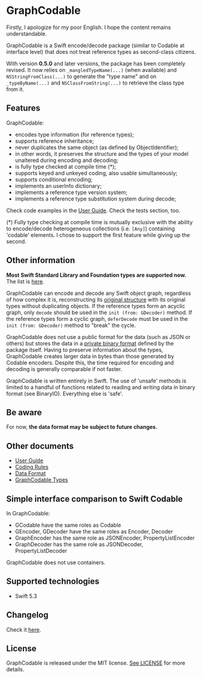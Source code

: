 # GraphCodable

Firstly, I apologize for my poor English. I hope the content remains understandable.

GraphCodable is a Swift encode/decode package (similar to Codable at interface level) that does not treat reference types as second-class citizens.

With version **0.5.0** and later versions, the package has been completely revised. It now relies on `_mangledTypeName(...)` (when available) and `NSStringFromClass(...)` to generate the "type name" and on `_typeByName(...)` and `NSClassFromString(...)` to retrieve the class type from it.

## Features
GraphCodable:
- encodes type information (for reference types);
- supports reference inheritance;
- never duplicates the same object (as defined by ObjectIdentifier);
- in other words, it preserves the structure and the types of your model unaltered during encoding and decoding;
- is fully type checked at compile time (*);
- supports keyed and unkeyed coding, also usable simultaneously;
- supports conditional encoding;
- implements an userInfo dictionary;
- implements a reference type version system;
- implements a reference type substitution system during decode;

Check code examples in the [User Guide](/Docs/UserGuide.md). Check the tests section, too.

(*) Fully type checking at compile time is mutually exclusive with the ability to encode/decode heterogeneous collections (i.e. `[Any]`) containing 'codable' elements. I chose to support the first feature while giving up the second.

## Other information
**Most Swift Standard Library and Foundation types are supported now.** The list is [here](/Docs/GraphCodableTypes.md).

GraphCodable can encode and decode any Swift object graph, regardless of how complex it is, reconstructing its [original structure](/Docs/UserGuide.md#Directed-acyclic-graphs) with its original types without duplicating objects.
If the reference types form an acyclic graph, only `decode` should be used in the `init (from: GDecoder)` method.
If the reference types form a cyclic graph, `deferDecode` must be used in the `init (from: GDecoder)` method to "break" the cycle.

GraphCodable does not use a public format for the data (such as JSON or others) but stores the data in a [private binary format](/Docs/DataFormat.md) defined by the package itself. Having to preserve information about the types, GraphCodable creates larger data in bytes than those generated by Codable encoders. Despite this, the time required for encoding and decoding is generally comparable if not faster.

GraphCodable is written entirely in Swift. The use of 'unsafe' methods is limited to a handful of functions related to reading and writing data in binary format (see BinaryIO). Everything else is 'safe'.

## Be aware
For now, **the data format may be subject to future changes.**

## Other documents
- [User Guide](/Docs/UserGuide.md)
- [Coding Rules](/Docs/CodingRules.md)
- [Data Format](/Docs/DataFormat.md)
- [GraphCodable Types](/Docs/GraphCodableTypes.md)

## Simple interface comparison to Swift Codable
In GraphCodable:
- GCodable have the same roles as Codable
- GEncoder, GDecoder have the same roles as Encoder, Decoder
- GraphEncoder has the same role as JSONEncoder, PropertyListEncoder
- GraphDecoder has the same role as JSONDecoder, PropertyListDecoder

GraphCodable does not use containers.

## Supported technologies

- Swift 5.3

## Changelog

Check it [here](/CHANGELOG.md).

## License

GraphCodable is released under the MIT license. [See LICENSE](/LICENSE.txt) for more details.


